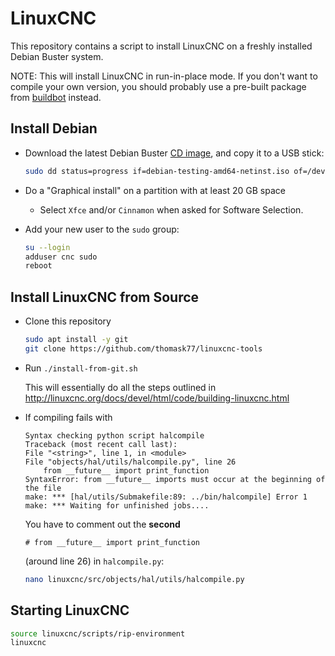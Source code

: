 # LinuxCNC

This repository contains a script to install LinuxCNC on a
freshly installed Debian Buster system.

NOTE: This will install LinuxCNC in run-in-place mode.
If you don't want to compile your own version, you should
probably use a pre-built package from [buildbot] instead.

[buildbot]: http://buildbot.linuxcnc.org

## Install Debian

* Download the latest Debian Buster [CD image], and copy it to a USB stick:
  ```bash
  sudo dd status=progress if=debian-testing-amd64-netinst.iso of=/dev/sdX
  ```

[CD image]: https://cdimage.debian.org/cdimage/daily-builds/daily/arch-latest/amd64/iso-cd/debian-testing-amd64-netinst.iso

* Do a "Graphical install" on a partition with at least 20 GB space
  * Select `Xfce` and/or `Cinnamon` when asked for Software Selection.

* Add your new user to the `sudo` group:
  ```bash
  su --login
  adduser cnc sudo
  reboot
  ```

## Install LinuxCNC from Source

* Clone this repository

  ```bash
  sudo apt install -y git
  git clone https://github.com/thomask77/linuxcnc-tools
  ```

* Run `./install-from-git.sh`

  This will essentially do all the steps outlined in http://linuxcnc.org/docs/devel/html/code/building-linuxcnc.html


* If compiling fails with
  ```
  Syntax checking python script halcompile
  Traceback (most recent call last):
  File "<string>", line 1, in <module>
  File "objects/hal/utils/halcompile.py", line 26
      from __future__ import print_function
  SyntaxError: from __future__ imports must occur at the beginning of the file
  make: *** [hal/utils/Submakefile:89: ../bin/halcompile] Error 1
  make: *** Waiting for unfinished jobs....
  ```

  You have to comment out the **second**

  ```# from __future__ import print_function```

  (around line 26) in `halcompile.py`:

  ```bash
  nano linuxcnc/src/objects/hal/utils/halcompile.py
  ```

## Starting LinuxCNC

```bash
source linuxcnc/scripts/rip-environment
linuxcnc
```
